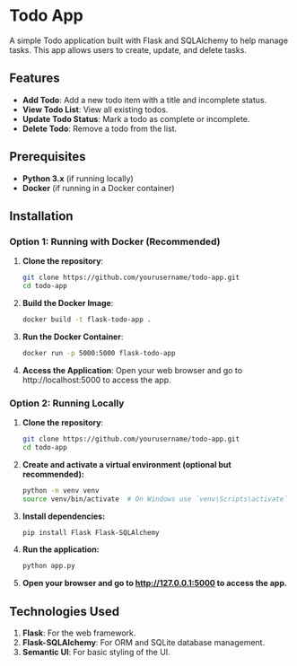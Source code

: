 # Todo App

A simple Todo application built with Flask and SQLAlchemy to help manage tasks. This app allows users to create, update, and delete tasks.

## Features

- **Add Todo**: Add a new todo item with a title and incomplete status.
- **View Todo List**: View all existing todos.
- **Update Todo Status**: Mark a todo as complete or incomplete.
- **Delete Todo**: Remove a todo from the list.

## Prerequisites

- **Python 3.x** (if running locally)
- **Docker** (if running in a Docker container)

## Installation

### Option 1: Running with Docker (Recommended)

1. **Clone the repository**:

   ```bash
   git clone https://github.com/yourusername/todo-app.git
   cd todo-app

2. **Build the Docker Image**:
   
   ```bash
   docker build -t flask-todo-app .

3. **Run the Docker Container**:

    ```bash
   docker run -p 5000:5000 flask-todo-app
4. **Access the Application**:
   Open your web browser and go to http://localhost:5000 to access the app.

### Option 2: Running Locally  
   
1. **Clone the repository**:

   ```bash
   git clone https://github.com/yourusername/todo-app.git
   cd todo-app

2. **Create and activate a virtual environment (optional but recommended):**

   ```bash
   python -m venv venv
   source venv/bin/activate  # On Windows use `venv\Scripts\activate`

3. **Install dependencies:**

   ```bash
   pip install Flask Flask-SQLAlchemy

4. **Run the application:**

   ```bash
   python app.py

5. **Open your browser and go to http://127.0.0.1:5000 to access the app.**

## Technologies Used
  1. **Flask**: For the web framework.
  2. **Flask-SQLAlchemy**: For ORM and SQLite database management.
  3. **Semantic UI**: For basic styling of the UI.
